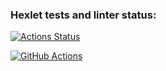 ### Hexlet tests and linter status:
[![Actions Status](https://github.com/AnastasiaMir/frontend-project-11/workflows/hexlet-check/badge.svg)](https://github.com/AnastasiaMir/frontend-project-11/actions)

[![GitHub Actions](https://github.com/AnastasiaMir/frontend-project-11/actions/workflows/github-actions.yml/badge.svg)](https://github.com/AnastasiaMir/frontend-project-11/actions/workflows/github-actions.yml)
